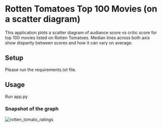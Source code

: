 # Rotten Tomatoes Top 100 Movies (on a scatter diagram)

This application plots a scatter diagram of audiance score vs critic score for top 100 movies listed on Rotten Tomatoes. Median lines across both axis show disparity between scores and how it can vary on average.

## Setup

Please run the requirements.txt file.

## Usage

Run app.py

### Snapshot of the graph
![rotten_tomato_ratings](https://drive.google.com/file/d/1ehau1bfdboINnU5DIn2A5WKircHeGoF5/view?usp=sharing)